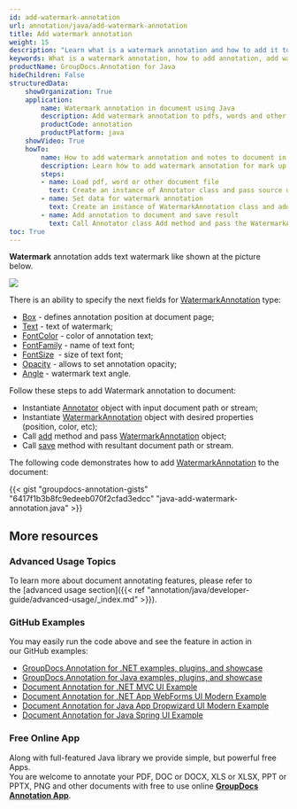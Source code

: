 ```yaml
---
id: add-watermark-annotation
url: annotation/java/add-watermark-annotation
title: Add watermark annotation
weight: 15
description: "Learn what is a watermark annotation and how to add it to a document programmatically using GroupDocs.Annotation for Java."
keywords: What is a watermark annotation, how to add annotation, add watermark annotation
productName: GroupDocs.Annotation for Java
hideChildren: False
structuredData:
    showOrganization: True
    application:
        name: Watermark annotation in document using Java
        description: Add watermark annotation to pdfs, words and other documents natively on mac, windows or ubuntu with high performance using Java language and GroupDocs.Annotation for Java APIs
        productCode: annotation
        productPlatform: java 
    showVideo: True
    howTo:
        name: How to add watermark annotation and notes to document in Java
        description: Learn how to add watermark annotation for mark up words, pdf or other document in Java step by step
        steps:
        - name: Load pdf, word or other document file
          text: Create an instance of Annotator class and pass source document file path as a constructor parameter. You may specify absolute or relative file path as per your requirements.
        - name: Set data for watermark annotation
          text: Create an instance of WatermarkAnnotation class and add data for watermark annotation.
        - name: Add annotation to document and save result
          text: Call Annotator class Add method and pass the WatermarkAnnotation object from the previous step as parameter then call Save method from Annotator class and pass the output filename as parameter.
toc: True
---
```


**Watermark** annotation adds text watermark like shown at the picture below. 

![](/annotation/java/images/add-watermark-annotation.png)

There is an ability to specify the next fields for [WatermarkAnnotation](https://reference.groupdocs.com/java/annotation/com.groupdocs.annotation.models.annotationmodels/WatermarkAnnotation) type:
*   [Box](https://reference.groupdocs.com/annotation/java/com.groupdocs.annotation.models.annotationmodels/PointAnnotation#getBox()) - defines annotation position at document page;
*   [Text](https://reference.groupdocs.com/annotation/java/com.groupdocs.annotation.models.annotationmodels/TextFieldAnnotation#getText()) - text of watermark;
*   [FontColor](https://reference.groupdocs.com/annotation/java/com.groupdocs.annotation.models.annotationmodels/HighlightAnnotation#getFontColor()) - color of annotation text;
*   [FontFamily](https://reference.groupdocs.com/annotation/java/com.groupdocs.annotation.models.annotationmodels/TextFieldAnnotation#getFontFamily()) - name of text font;
*   [FontSize](https://reference.groupdocs.com/annotation/java/com.groupdocs.annotation.models.annotationmodels/TextFieldAnnotation#getFontSize())  - size of text font;
*   [Opacity](https://reference.groupdocs.com/annotation/java/com.groupdocs.annotation.models.annotationmodels/AreaAnnotation#getOpacity()) - allows to set annotation opacity;
*   [Angle](https://reference.groupdocs.com/annotation/java/com.groupdocs.annotation.models.annotationmodels/WatermarkAnnotation#getAngle()) - watermark text angle.

Follow these steps to add Watermark annotation to document: 

*   Instantiate [Annotator](https://reference.groupdocs.com/java/annotation/com.groupdocs.annotation/Annotator) object with input document path or stream;
*   Instantiate [WatermarkAnnotation](https://reference.groupdocs.com/java/annotation/com.groupdocs.annotation.models.annotationmodels/WatermarkAnnotation) object with desired properties (position, color, etc);
*   Call [add](https://reference.groupdocs.com/java/annotation/com.groupdocs.annotation/Annotator#add(com.groupdocs.annotation.models.annotationmodels.AnnotationBase)) method and pass [WatermarkAnnotation](https://reference.groupdocs.com/java/annotation/com.groupdocs.annotation.models.annotationmodels/WatermarkAnnotation) object;
*   Call [save](https://reference.groupdocs.com/java/annotation/com.groupdocs.annotation/Annotator#save(java.io.InputStream)) method with resultant document path or stream.
    

The following code demonstrates how to add [WatermarkAnnotation](https://reference.groupdocs.com/java/annotation/com.groupdocs.annotation.models.annotationmodels/WatermarkAnnotation) to the document:

{{< gist "groupdocs-annotation-gists" "6417f1b3b8fc9edeeb070f2cfad3edcc" "java-add-watermark-annotation.java" >}}

## More resources
### Advanced Usage Topics
To learn more about document annotating features, please refer to the [advanced usage section]({{< ref "annotation/java/developer-guide/advanced-usage/_index.md" >}}).

### GitHub Examples
You may easily run the code above and see the feature in action in our GitHub examples:

*   [GroupDocs.Annotation for .NET examples, plugins, and showcase](https://github.com/groupdocs-annotation/GroupDocs.Annotation-for-.NET)
*   [GroupDocs.Annotation for Java examples, plugins, and showcase](https://github.com/groupdocs-annotation/GroupDocs.Annotation-for-Java)
*   [Document Annotation for .NET MVC UI Example](https://github.com/groupdocs-annotation/GroupDocs.Annotation-for-.NET-MVC)
*   [Document Annotation for .NET App WebForms UI Modern Example](https://github.com/groupdocs-annotation/GroupDocs.Annotation-for-.NET-WebForms)
*   [Document Annotation for Java App Dropwizard UI Modern Example](https://github.com/groupdocs-annotation/GroupDocs.Annotation-for-Java-Dropwizard)
*   [Document Annotation for Java Spring UI Example](https://github.com/groupdocs-annotation/GroupDocs.Annotation-for-Java-Spring)

### Free Online App
Along with full-featured Java library we provide simple, but powerful free Apps.  
You are welcome to annotate your PDF, DOC or DOCX, XLS or XLSX, PPT or PPTX, PNG and other documents with free to use online **[GroupDocs Annotation App](https://products.groupdocs.app/annotation)**.

